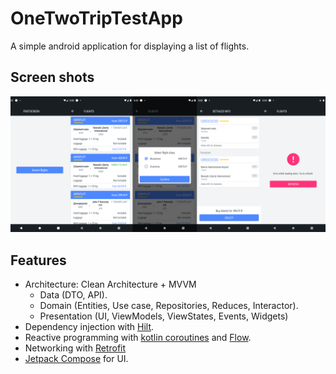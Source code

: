 # OneTwoTripTestApp

A simple android application for displaying a list of flights.

## Screen shots

![Screens](https://github.com/MyDesign94/OneTwoTripTest/blob/master/screenshots.png)

## Features

- Architecture: Clean Architecture + MVVM
    - Data (DTO, API).
    - Domain (Entities, Use case, Repositories, Reduces, Interactor).
    - Presentation (UI, ViewModels, ViewStates, Events, Widgets)
- Dependency injection with [Hilt](https://developer.android.com/training/dependency-injection/hilt-android).
- Reactive programming with [kotlin coroutines](https://kotlinlang.org/docs/coroutines-overview.html) and [Flow](https://developer.android.com/kotlin/flow).
- Networking with [Retrofit](https://square.github.io/retrofit/)
- [Jetpack Compose](https://developer.android.com/jetpack/compose) for UI.
